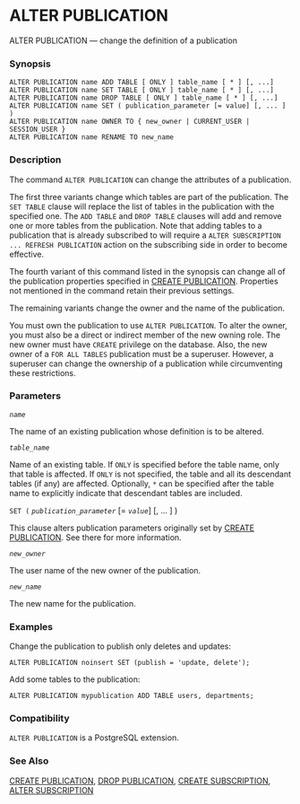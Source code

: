 # ALTER PUBLICATION

ALTER PUBLICATION — change the definition of a publication

### Synopsis

```text
ALTER PUBLICATION name ADD TABLE [ ONLY ] table_name [ * ] [, ...]
ALTER PUBLICATION name SET TABLE [ ONLY ] table_name [ * ] [, ...]
ALTER PUBLICATION name DROP TABLE [ ONLY ] table_name [ * ] [, ...]
ALTER PUBLICATION name SET ( publication_parameter [= value] [, ... ] )
ALTER PUBLICATION name OWNER TO { new_owner | CURRENT_USER | SESSION_USER }
ALTER PUBLICATION name RENAME TO new_name
```

### Description

The command `ALTER PUBLICATION` can change the attributes of a publication.

The first three variants change which tables are part of the publication. The `SET TABLE` clause will replace the list of tables in the publication with the specified one. The `ADD TABLE` and `DROP TABLE` clauses will add and remove one or more tables from the publication. Note that adding tables to a publication that is already subscribed to will require a `ALTER SUBSCRIPTION ... REFRESH PUBLICATION` action on the subscribing side in order to become effective.

The fourth variant of this command listed in the synopsis can change all of the publication properties specified in [CREATE PUBLICATION](https://www.postgresql.org/docs/13/sql-createpublication.html). Properties not mentioned in the command retain their previous settings.

The remaining variants change the owner and the name of the publication.

You must own the publication to use `ALTER PUBLICATION`. To alter the owner, you must also be a direct or indirect member of the new owning role. The new owner must have `CREATE` privilege on the database. Also, the new owner of a `FOR ALL TABLES` publication must be a superuser. However, a superuser can change the ownership of a publication while circumventing these restrictions.

### Parameters

_`name`_

The name of an existing publication whose definition is to be altered.

_`table_name`_

Name of an existing table. If `ONLY` is specified before the table name, only that table is affected. If `ONLY` is not specified, the table and all its descendant tables \(if any\) are affected. Optionally, `*` can be specified after the table name to explicitly indicate that descendant tables are included.

`SET (` _`publication_parameter`_ \[= _`value`_\] \[, ... \] \)

This clause alters publication parameters originally set by [CREATE PUBLICATION](https://www.postgresql.org/docs/13/sql-createpublication.html). See there for more information.

_`new_owner`_

The user name of the new owner of the publication.

_`new_name`_

The new name for the publication.

### Examples

Change the publication to publish only deletes and updates:

```text
ALTER PUBLICATION noinsert SET (publish = 'update, delete');
```

Add some tables to the publication:

```text
ALTER PUBLICATION mypublication ADD TABLE users, departments;
```

### Compatibility

`ALTER PUBLICATION` is a PostgreSQL extension.

### See Also

[CREATE PUBLICATION](create-publication.md), [DROP PUBLICATION](drop-publication.md), [CREATE SUBSCRIPTION](create-subscription.md), [ALTER SUBSCRIPTION](alter-subscription.md)

